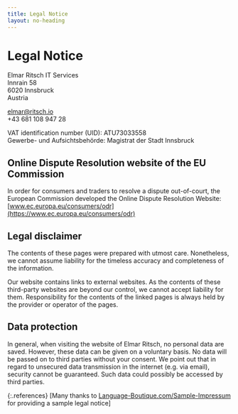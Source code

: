 ```yaml
---
title: Legal Notice
layout: no-heading
---
```


Legal Notice
============

Elmar Ritsch IT Services<br />
Innrain 58<br />
6020 Innsbruck<br />
Austria<br />

<a href="mailto:elmar@ritsch.io">elmar@ritsch.io</a><br />
+43 681 108 947 28

VAT identification number (UID): ATU73033558<br />
Gewerbe- und Aufsichtsbeh&ouml;rde: Magistrat der Stadt Innsbruck<br />

Online Dispute Resolution website of the EU Commission
------------------------------------------------------

In order for consumers and traders to resolve a dispute out-of-court, the European Commission developed the Online Dispute Resolution Website: [www.ec.europa.eu/consumers/odr](https://www.ec.europa.eu/consumers/odr)


Legal disclaimer
----------------

The contents of these pages were prepared with utmost care. Nonetheless, we cannot assume liability for the timeless accuracy and completeness of the information.

Our website contains links to external websites. As the contents of these third-party websites are beyond our control, we cannot accept liability for them. Responsibility for the contents of the linked pages is always held by the provider or operator of the pages.


Data protection
---------------

In general, when visiting the website of Elmar Ritsch, no personal data are saved. However, these data can be given on a voluntary basis. No data will be passed on to third parties without your consent. We point out that in regard to unsecured data transmission in the internet (e.g. via email), security cannot be guaranteed. Such data could possibly be accessed by third parties.

{:.references}
[Many thanks to [Language-Boutique.com/Sample-Impressum](https://language-boutique.com/sample-impressum) for providing a sample legal notice]
